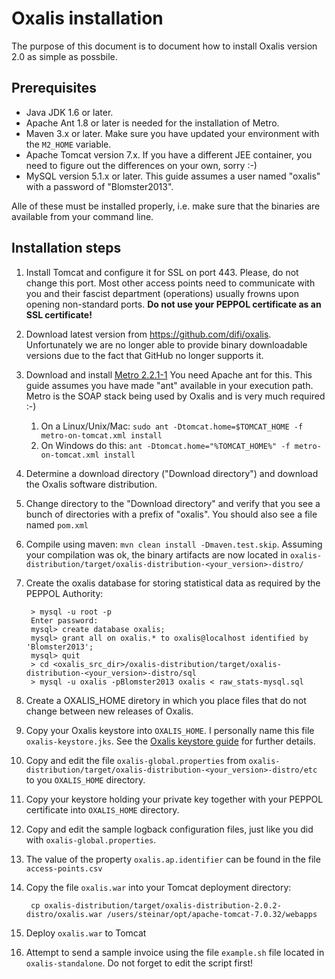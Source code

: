 # Oxalis installation

The purpose of this document is to document how to install Oxalis version 2.0 as simple as possbile.

## Prerequisites

* Java JDK 1.6 or later.
* Apache Ant 1.8 or later is needed for the installation of Metro.
* Maven 3.x or later. Make sure you have updated your environment with the `M2_HOME` variable.
* Apache Tomcat version 7.x. If you have a different JEE container, you need to figure out the differences on your own, sorry :-)
* MySQL version 5.1.x or later. This guide assumes a user named "oxalis" with a password of "Blomster2013".

Alle of these must be installed properly, i.e. make sure that the binaries are available from your command line.

## Installation steps


1. Install Tomcat and configure it for SSL on port 443. Please, do not change this port. Most other access points need to communicate with you and their
fascist department (operations) usually frowns upon opening non-standard ports. **Do not use your PEPPOL certificate as an SSL certificate!**

1. Download latest version from https://github.com/difi/oxalis. Unfortunately we are no longer able to provide binary downloadable versions due
to the fact that GitHub no longer supports it.

1. Download and install [Metro 2.2.1-1](https://metro.java.net/2.2.1-1/) You need Apache ant for this. This guide assumes you have made "ant" available
in your execution path. Metro is the SOAP stack being used by Oxalis and is very much required :-)
    1. On a Linux/Unix/Mac: `sudo ant -Dtomcat.home=$TOMCAT_HOME -f metro-on-tomcat.xml install`
    1. On Windows do this: `ant -Dtomcat.home="%TOMCAT_HOME%" -f metro-on-tomcat.xml install`

1. Determine a download directory ("Download directory") and download the Oxalis software distribution.

1. Change directory to the "Download directory" and verify that you see a bunch of directories with a prefix of "oxalis".
You should also see a file named `pom.xml`

1. Compile using maven: `mvn clean install -Dmaven.test.skip`. Assuming your compilation was ok,
    the binary artifacts are now located in
    `oxalis-distribution/target/oxalis-distribution-<your_version>-distro/`

1. Create the oxalis database for storing statistical data as required by the PEPPOL Authority:

        > mysql -u root -p
        Enter password:
        mysql> create database oxalis;
        mysql> grant all on oxalis.* to oxalis@localhost identified by 'Blomster2013';
        mysql> quit
        > cd <oxalis_src_dir>/oxalis-distribution/target/oxalis-distribution-<your_version>-distro/sql
        > mysql -u oxalis -pBlomster2013 oxalis < raw_stats-mysql.sql

1. Create a OXALIS_HOME diretory in which you place files that do not change between new releases of Oxalis.

1. Copy your Oxalis keystore into `OXALIS_HOME`. I personally name this file `oxalis-keystore.jks`.
See the [Oxalis keystore guide](/doc/keystore.md) for further details.

1. Copy and edit the file `oxalis-global.properties` from `oxalis-distribution/target/oxalis-distribution-<your_version>-distro/etc` to
 you `OXALIS_HOME` directory.

1. Copy your keystore holding your private key together with your PEPPOL certificate into `OXALIS_HOME` directory.

1. Copy and edit the sample logback configuration files, just like you did with `oxalis-global.properties`.

1. The value of the property `oxalis.ap.identifier` can be found in the file `access-points.csv`

1. Copy the file `oxalis.war` into your Tomcat deployment directory:

        cp oxalis-distribution/target/oxalis-distribution-2.0.2-distro/oxalis.war /users/steinar/opt/apache-tomcat-7.0.32/webapps

1. Deploy `oxalis.war` to Tomcat

1. Attempt to send a sample invoice using the file `example.sh` file located in `oxalis-standalone`.
 Do not forget to edit the script first!
